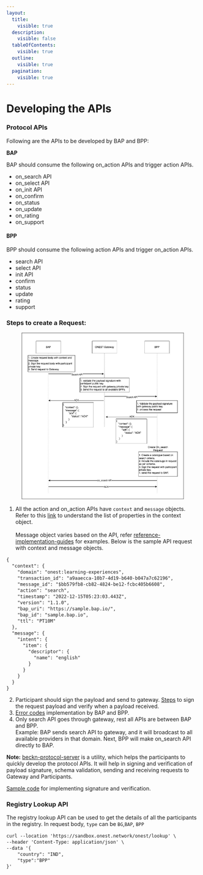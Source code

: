 ```yaml
---
layout:
  title:
    visible: true
  description:
    visible: false
  tableOfContents:
    visible: true
  outline:
    visible: true
  pagination:
    visible: true
---
```


# Developing the APIs

### Protocol APIs

Following are the APIs to be developed by BAP and BPP:

**BAP**

BAP should consume the following on\_action APIs and trigger action APIs.

* on\_search API
* on\_select API
* on\_init API
* on\_confirm
* on\_status
* on\_update
* on\_rating
* on\_support

#### BPP

BPP should consume the following action APIs and trigger on\_action APIs.

* search API
* select API
* init API
* confirm
* status
* update
* rating
* support

### Steps to create a Request:

<figure><img src="../.gitbook/assets/onest api flow.jpeg" alt=""><figcaption></figcaption></figure>

1. All the action and on\_action APIs have `context` and `message` objects. Refer to this [link](https://developers.becknprotocol.io/docs/core-specification/schema-reference/context/) to understand the list of properties in the context object.\
   \
   Message object varies based on the API, refer [reference-implementation-guides](reference-implementation-guides/ "mention") for examples. Below is the sample API request with context and message objects.

```
{
  "context": {
    "domain": "onest:learning-experiences",
    "transaction_id": "a9aaecca-10b7-4d19-b640-b047a7c62196",
    "message_id": "$bb579fb8-cb82-4824-be12-fcbc405b6608",
    "action": "search",
    "timestamp": "2022-12-15T05:23:03.443Z",
    "version": "1.1.0",
    "bap_uri": "https://sample.bap.io/",
    "bap_id": "sample.bap.io",
    "ttl": "PT10M"
  },
  "message": {
    "intent": {
      "item": {
        "descriptor": {
          "name": "english"
        }
      }
    }
  }
}
```

2. Participant should sign the payload and send to gateway. [Steps](https://github.com/beckn/protocol-specifications/blob/master/docs/BECKN-006-Signing-Beckn-APIs-In-HTTP-Draft-01.md) to sign the request payload and verify when a payload received.
3. [Error codes](https://github.com/beckn/protocol-specifications/blob/master/docs/BECKN-005-Error-Codes-Draft-01.md) implementation by BAP and BPP.
4. Only search API goes through gateway, rest all APIs are between BAP and BPP. \
   Example: BAP sends search API to gateway, and it will broadcast to all available providers in that domain. Next, BPP will make on\_search API directly to BAP.

**Note:** [beckn-protocol-server](integration-of-open-source-adaptors/beckn-protocol-server/ "mention") is a utility, which helps the participants to quickly develop the protocol APIs. It will help in signing and verification of payload signature, schema validation, sending and receiving requests to Gateway and Participants.

[Sample code](https://github.com/beckn-on-succinct/beckn-sdk-java/blob/master/src/test/java/in/succinct/beckn/SampleUseCase.java) for implementing signature and verification.

### Registry Lookup API

The registry lookup API can be used to get the details of all the participants in the registry. In request body, `type` can be `BG`,`BAP`, `BPP`

```
curl --location 'https://sandbox.onest.network/onest/lookup' \
--header 'Content-Type: application/json' \
--data '{
    "country": "IND",
    "type":"BPP"
}'
```

